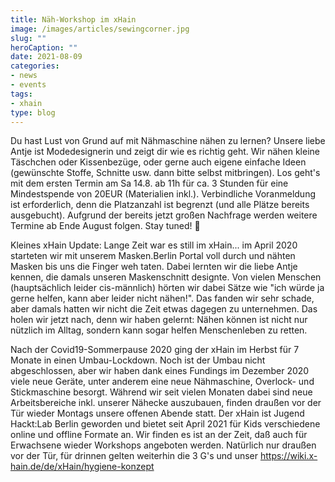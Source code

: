 ```yaml
---
title: Näh-Workshop im xHain
image: /images/articles/sewingcorner.jpg
slug: ""
heroCaption: ""
date: 2021-08-09
categories:
- news
- events
tags:
- xhain
type: blog
---
```


Du hast Lust von Grund auf mit Nähmaschine nähen zu lernen? Unsere liebe Antje ist Modedesignerin und zeigt dir wie es richtig geht. Wir nähen kleine Täschchen oder Kissenbezüge, oder gerne auch eigene einfache Ideen (gewünschte Stoffe, Schnitte usw. dann bitte selbst mitbringen). Los geht's mit dem ersten Termin am Sa 14.8. ab 11h für ca. 3 Stunden für eine Mindestspende von 20EUR (Materialien inkl.). Verbindliche Voranmeldung ist erforderlich, denn die Platzanzahl ist begrenzt (und alle Plätze bereits ausgebucht). Aufgrund der bereits jetzt großen Nachfrage werden weitere Termine ab Ende August folgen. Stay tuned! 🙂

Kleines xHain Update:
Lange Zeit war es still im xHain... im April 2020 starteten wir mit unserem Masken.Berlin Portal voll durch und nähten Masken bis uns die Finger weh taten. Dabei lernten wir die liebe Antje kennen, die damals unseren Maskenschnitt designte. Von vielen Menschen (hauptsächlich leider cis-männlich) hörten wir dabei Sätze wie "ich würde ja gerne helfen, kann aber leider nicht nähen!". Das fanden wir sehr schade, aber damals hatten wir nicht die Zeit etwas dagegen zu unternehmen. Das holen wir jetzt nach, denn wir haben gelernt: Nähen können ist nicht nur nützlich im Alltag, sondern kann sogar helfen Menschenleben zu retten.

Nach der Covid19-Sommerpause 2020 ging der xHain im Herbst für 7 Monate in einen Umbau-Lockdown. Noch ist der Umbau nicht abgeschlossen, aber wir haben dank eines Fundings im Dezember 2020 viele neue Geräte, unter anderem eine neue Nähmaschine, Overlock- und Stickmaschine besorgt. Während wir seit vielen Monaten dabei sind neue Arbeitsbereiche inkl. unserer Nähecke auszubauen, finden draußen vor der Tür wieder Montags unsere offenen Abende statt. Der xHain ist Jugend Hackt:Lab Berlin geworden und bietet seit April 2021 für Kids verschiedene online und offline Formate an. Wir finden es ist an der Zeit, daß auch für Erwachsene wieder Workshops angeboten werden. Natürlich nur draußen vor der Tür, für drinnen gelten weiterhin die 3 G's und unser https://wiki.x-hain.de/de/xHain/hygiene-konzept 